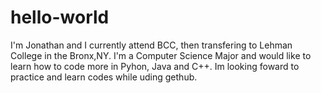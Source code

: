 # hello-world

I'm Jonathan and I currently attend BCC, then transfering to Lehman College in the Bronx,NY. I'm a Computer Science Major and would like to learn how to code more in Pyhon, Java and C++. Im looking foward to practice and learn codes while uding gethub.
